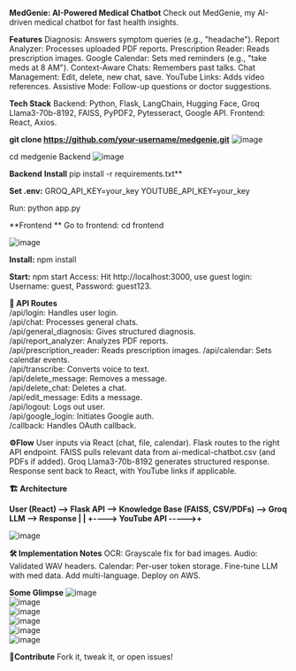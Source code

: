 **MedGenie: AI-Powered Medical Chatbot**
Check out MedGenie, my AI-driven medical chatbot for fast health insights.

**Features**
Diagnosis: Answers symptom queries (e.g., "headache").
Report Analyzer: Processes uploaded PDF reports.
Prescription Reader: Reads prescription images.
Google Calendar: Sets med reminders (e.g., "take meds at 8 AM").
Context-Aware Chats: Remembers past talks.
Chat Management: Edit, delete, new chat, save.
YouTube Links: Adds video references.
Assistive Mode: Follow-up questions or doctor suggestions.

**Tech Stack**
Backend: Python, Flask, LangChain, Hugging Face, Groq Llama3-70b-8192, FAISS, PyPDF2, Pytesseract, Google API.
Frontend: React, Axios.

**git clone https://github.com/your-username/medgenie.git** 
![image](https://github.com/user-attachments/assets/57808c79-d2a4-44e9-9825-0d24048020c4)                       






  cd medgenie
Backend
![image](https://github.com/user-attachments/assets/fb7c57ee-4027-434d-b415-999367e0a306)
                   







**Backend**
**Install**
pip install -r requirements.txt**

**Set .env:**
GROQ_API_KEY=your_key
YOUTUBE_API_KEY=your_key 

Run:
python app.py 

**Frontend **
Go to frontend:
cd frontend

![image](https://github.com/user-attachments/assets/de593524-7c7d-46d8-8209-b1d0194be20e)

**Install:**
npm install

**Start:**
npm start
Access: Hit http://localhost:3000, use guest login: Username: guest, Password: guest123. 

**📡 API Routes**  
/api/login: Handles user login.    
/api/chat: Processes general chats.    
/api/general_diagnosis: Gives structured diagnosis.    
/api/report_analyzer: Analyzes PDF reports.  
/api/prescription_reader: Reads prescription images. 
/api/calendar: Sets calendar events.  
/api/transcribe: Converts voice to text.   
/api/delete_message: Removes a message.   
/api/delete_chat: Deletes a chat.  
/api/edit_message: Edits a message.    
/api/logout: Logs out user.   
/api/google_login: Initiates Google auth.  
/callback: Handles OAuth callback.   


**⚙️Flow**
User inputs via React (chat, file, calendar).
Flask routes to the right API endpoint.
FAISS pulls relevant data from ai-medical-chatbot.csv (and PDFs if added).
Groq Llama3-70b-8192 generates structured response.
Response sent back to React, with YouTube links if applicable. 

**🏗 Architecture**

**User (React) --> Flask API --> Knowledge Base (FAISS, CSV/PDFs) --> Groq LLM --> Response
                  |                        |
                  +----> YouTube API ----->+** 

![image](https://github.com/user-attachments/assets/6bd5d8d6-cda1-4b5e-8e25-47fe474c6a5b)

**🛠 Implementation Notes**
OCR: Grayscale fix for bad images.
Audio: Validated WAV headers.
Calendar: Per-user token storage.
Fine-tune LLM with med data.
Add multi-language.
Deploy on AWS.

**Some Glimpse**
![image](https://github.com/user-attachments/assets/6a5a4c98-b811-4465-bc19-721878223fde)                          
![image](https://github.com/user-attachments/assets/ab2a2f39-503b-4e56-a493-b264844cf38e)                                                
![image](https://github.com/user-attachments/assets/5c11a42e-783b-45c9-83d3-53c356d4856c)                                
![image](https://github.com/user-attachments/assets/8fa151f1-f11a-4671-ab96-cbb8d3d2342b)           
![image](https://github.com/user-attachments/assets/9d5abf2a-a964-4288-8529-098258f7098a)                     
![image](https://github.com/user-attachments/assets/e80fd910-bb4b-4b67-b757-b76ad60c76c4)                





**🤝Contribute**
Fork it, tweak it, or open issues!
